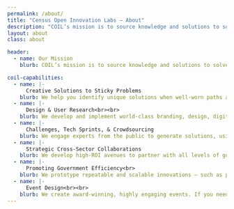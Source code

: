 ```yaml
---
permalink: /about/
title: "Census Open Innovation Labs — About"
description: "COIL’s mission is to source knowledge and solutions to solve key challenges for the Census Bureau and the public at large through human-centered design, data, creative media, and technology."
layout: about
class: about

header:
  - name: Our Mission
    blurb: COIL’s mission is to source knowledge and solutions to solve key challenges for the Census Bureau and the public at large through human-centered design, data, creative media, and technology.

coil-capabilities:
  - name: |-
      Creative Solutions to Sticky Problems
    blurb: We help you identify unique solutions when well-worn paths are unsuccessful.
  - name: |-
      Design & User Research<br><br>
    blurb: We develop and implement world-class branding, design, digital tools, and websites. We also conduct rapid, rigorous user research to diagnose user experience (UX) problems and make improvements for data consumers.
  - name: |-
      Challenges, Tech Sprints, & Crowdsourcing
    blurb: We engage experts from the public to generate solutions, using approaches such as prize challenges, tech sprints, design-a-thons, crowdsourcing, citizen science, and more. We specialize in tech industry engagement.
  - name: |-
      Strategic Cross-Sector Collaborations
    blurb: We develop high-ROI avenues to partner with all levels of government, industry, academia, communities, and civil society. We can help you reach outside your usual stakeholder network and implement more valuable ways to engage your audience.
  - name: |-
      Promoting Government Efficiency<br>
    blurb: We prototype repeatable and scalable innovations – such as processes, use of high value legal authorities, and hiring strategies – at the Census Bureau and can help you determine how to leverage them in your work.
  - name: |-
      Event Design<br><br>
    blurb: We create award-winning, highly engaging events. If you need a cross-sector or internal conference, demo day, workshop, or brainstorm expertly facilitated to deliver insights, ideas, strategies, conclusions, or consensus, COIL's world-class facilitators can help design and implement sessions for your team.
---
```

